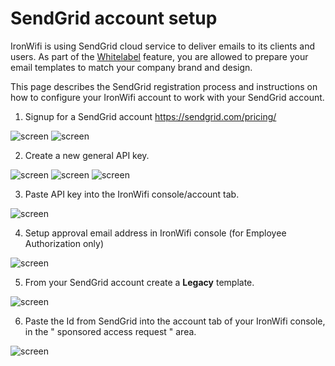 # SendGrid account setup

IronWifi is using SendGrid cloud service to deliver emails to its clients and users. As part of the [Whitelabel](https://www.ironwifi.com/user-guide/whitelabel/) feature, you are allowed to prepare your email templates to match your company brand and design.

This page describes the SendGrid registration process and instructions on how to configure your IronWifi account to work with your SendGrid account.

1. Signup for a SendGrid account https://sendgrid.com/pricing/

![screen](https://raw.githubusercontent.com/IronWifi/docs/master/sendgrid/sendgrid1.jpg)
![screen](https://raw.githubusercontent.com/IronWifi/docs/master/sendgrid/sendgrid2.jpg)

2.  Create a new general API key.

![screen](https://raw.githubusercontent.com/IronWifi/docs/master/sendgrid/sendgrid3.jpg)
![screen](https://raw.githubusercontent.com/IronWifi/docs/master/sendgrid/sendgrid4.jpg)
![screen](https://raw.githubusercontent.com/IronWifi/docs/master/sendgrid/sendgrid5.jpg)

3. Paste API key into the IronWifi console/account tab.

![screen](https://raw.githubusercontent.com/IronWifi/docs/master/sendgrid/sendgrid6.jpg)

4. Setup approval email address in IronWifi console (for Employee Authorization only)

![screen](https://raw.githubusercontent.com/IronWifi/docs/master/sendgrid/sendgrid7.jpg)

5. From your SendGrid account create a **Legacy** template.

![screen](https://raw.githubusercontent.com/IronWifi/docs/master/sendgrid/sendgrid8.jpg)

6. Paste the Id from SendGrid into the account tab of your IronWifi console, in the " sponsored access request " area.

![screen](https://raw.githubusercontent.com/IronWifi/docs/master/sendgrid/sendgrid9.jpg)

